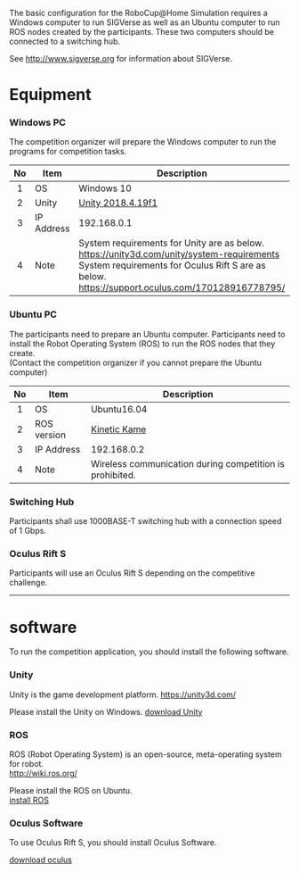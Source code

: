 The basic configuration for the RoboCup@Home Simulation requires a Windows computer to run SIGVerse as well as an Ubuntu computer to run ROS nodes created by the participants. These two computers should be connected to a switching hub.  

See http://www.sigverse.org for information about SIGVerse.

# Equipment

### Windows PC

The competition organizer will prepare the Windows computer to run the programs for competition tasks.

| No | Item       | Description    |
|:--:| ---------- |----------------|
| 1  | OS         | Windows 10     |
| 2  | Unity      | [Unity 2018.4.19f1][download unity] |
| 3  | IP Address | 192.168.0.1    |
| 4  | Note       | System requirements for Unity are as below.<br>https://unity3d.com/unity/system-requirements<br> System requirements for Oculus Rift S are as below.<br>https://support.oculus.com/170128916778795/ |

### Ubuntu PC

The participants need to prepare an Ubuntu computer. Participants need to install the Robot Operating System (ROS) to run the ROS nodes that they create.  
(Contact the competition organizer if you cannot prepare the Ubuntu computer)

| No | Item       | Description    |
|:--:| ---------- |----------------|
| 1  | OS         | Ubuntu16.04    |
| 2  | ROS version| [Kinetic Kame][ros installation] |
| 3  | IP Address | 192.168.0.2    |
| 4  | Note       | Wireless communication during competition is prohibited. |

### Switching Hub

Participants shall use 1000BASE-T switching hub with a connection speed of 1 Gbps.

### Oculus Rift S

Participants will use an Oculus Rift S depending on the competitive challenge.

[download unity]:https://unity3d.com/get-unity/download/archive "download"
[ros installation]:http://wiki.ros.org/kinetic/Installation "installation"

----------------------------------

# software

To run the competition application, you should install the following software.

### Unity

Unity is the game development platform.
https://unity3d.com/

Please install the Unity on Windows.
[download Unity][download unity]

### ROS

ROS (Robot Operating System) is an open-source, meta-operating system for robot.  
http://wiki.ros.org/

Please install the ROS on Ubuntu.  
[install ROS][ros installation]

### Oculus Software

To use Oculus Rift S, you should install Oculus Software.

[download oculus](https://www.oculus.com/setup/)
